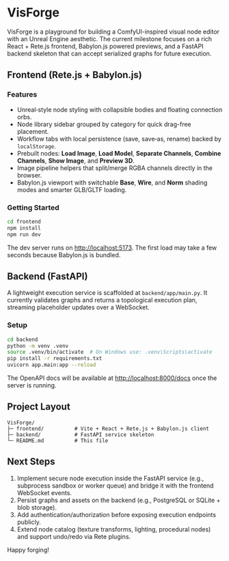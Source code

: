 # VisForge

VisForge is a playground for building a ComfyUI-inspired visual node editor with an Unreal Engine aesthetic. The current milestone focuses on a rich React + Rete.js frontend, Babylon.js powered previews, and a FastAPI backend skeleton that can accept serialized graphs for future execution.

## Frontend (Rete.js + Babylon.js)

### Features
- Unreal‑style node styling with collapsible bodies and floating connection orbs.
- Node library sidebar grouped by category for quick drag-free placement.
- Workflow tabs with local persistence (save, save‑as, rename) backed by `localStorage`.
- Prebuilt nodes: **Load Image**, **Load Model**, **Separate Channels**, **Combine Channels**, **Show Image**, and **Preview 3D**.
- Image pipeline helpers that split/merge RGBA channels directly in the browser.
- Babylon.js viewport with switchable **Base**, **Wire**, and **Norm** shading modes and smarter GLB/GLTF loading.

### Getting Started
```bash
cd frontend
npm install
npm run dev
```
The dev server runs on <http://localhost:5173>. The first load may take a few seconds because Babylon.js is bundled.

## Backend (FastAPI)

A lightweight execution service is scaffolded at `backend/app/main.py`. It currently validates graphs and returns a topological execution plan, streaming placeholder updates over a WebSocket.

### Setup
```bash
cd backend
python -m venv .venv
source .venv/bin/activate  # On Windows use: .venv\Scripts\activate
pip install -r requirements.txt
uvicorn app.main:app --reload
```
The OpenAPI docs will be available at <http://localhost:8000/docs> once the server is running.

## Project Layout
```
VisForge/
├─ frontend/          # Vite + React + Rete.js + Babylon.js client
├─ backend/           # FastAPI service skeleton
└─ README.md          # This file
```

## Next Steps
1. Implement secure node execution inside the FastAPI service (e.g., subprocess sandbox or worker queue) and bridge it with the frontend WebSocket events.
2. Persist graphs and assets on the backend (e.g., PostgreSQL or SQLite + blob storage).
3. Add authentication/authorization before exposing execution endpoints publicly.
4. Extend node catalog (texture transforms, lighting, procedural nodes) and support undo/redo via Rete plugins.

Happy forging!
